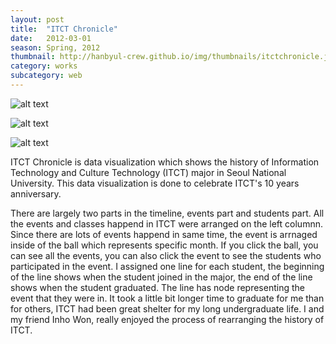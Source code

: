 ```yaml
---
layout: post
title:  "ITCT Chronicle"
date:   2012-03-01
season: Spring, 2012
thumbnail: http://hanbyul-crew.github.io/img/thumbnails/itctchronicle.jpg
category: works
subcategory: web
---
```

![alt text](http://hanbyul-here.net/images/itctchronicle/00.jpg "itct chronicle 0")

![alt text](http://hanbyul-here.net/images/itctchronicle/01.jpg "itct chronicle 1")

![alt text](http://hanbyul-here.net/images/itctchronicle/02.jpg "itct chronicle 2")

ITCT Chronicle is data visualization which shows the history of Information Technology and Culture Technology (ITCT) major in Seoul National University. This data visualization is done to celebrate ITCT's 10 years anniversary.

There are largely two parts in the timeline, events part and students part. All the events and classes happend in ITCT were arranged on the left columnn. Since there are lots of events happend in same time, the event is arrnaged inside of the ball which represents specific month. If you click the ball, you can see all the events, you can also click the event to see the students who participated in the event. I assigned one line for each student, the beginning of the line shows when the student joined in the major, the end of the line shows when the student graduated. The line has node representing the event that they were in. It took a little bit longer time to graduate for me than for others, ITCT had been great shelter for my long undergraduate life. I and my friend Inho Won, really enjoyed the process of rearranging the history of ITCT.